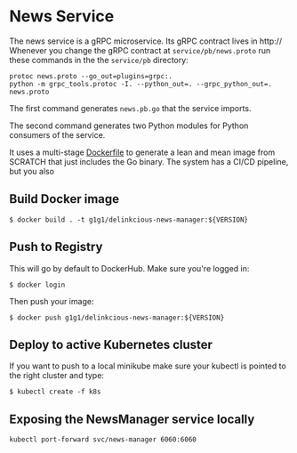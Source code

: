 # News Service

The news service is a gRPC microservice. Its gRPC contract lives in http:// Whenever you change the gRPC contract at `service/pb/news.proto` run these commands in the the `service/pb` directory:

```
protoc news.proto --go_out=plugins=grpc:.
python -m grpc_tools.protoc -I. --python_out=. --grpc_python_out=. news.proto
```

The first command generates `news.pb.go` that the service imports.

The second command generates two Python modules for Python consumers of the service.


It uses a multi-stage [Dockerfile](Dockerfile) to generate a lean and mean image from SCRATCH that just includes the Go binary. The system has a CI/CD pipeline, but you also


## Build Docker image

```
$ docker build . -t g1g1/delinkcious-news-manager:${VERSION}
```

## Push to Registry

This will go by default to DockerHub. Make sure you're logged in:

```
$ docker login
```

Then push your image:

```
$ docker push g1g1/delinkcious-news-manager:${VERSION}
```

## Deploy to active Kubernetes cluster

If you want to push to a local minikube make sure your kubectl is pointed to the right cluster and type:

```
$ kubectl create -f k8s
```

## Exposing the NewsManager service locally

```
kubectl port-forward svc/news-manager 6060:6060
```









